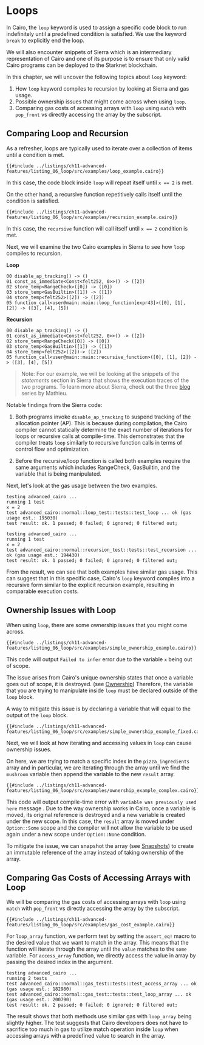 # Loops 

In Cairo, the `loop` keyword is used to assign a specific code block to run indefinitely until a predefined condition is satisfied. We use the keyword `break` to explicitly end the loop. 

We will also encounter snippets of Sierra which is an intermediary representation of Cairo and one of its purpose is to ensure that only valid Cairo programs can be deployed to the Starknet blockchain. 

In this chapter, we will uncover the following topics about `loop` keyword: 

1. How `loop` keyword compiles to recursion by looking at Sierra and gas usage. 
2. Possible ownership issues that might come across when using `loop`. 
3. Comparing gas costs of accessing arrays with `loop` using `match` with `pop_front` vs directly accessing the array by the subscript.

## Comparing Loop and Recursion

As a refresher, loops are typically used to iterate over a collection of items until a condition is met.

```rust,noplayground
{{#include ../listings/ch11-advanced-features/listing_06_loop/src/examples/loop_example.cairo}}
```

In this case, the code block inside `loop` will repeat itself until `x == 2` is met. 

On the other hand, a recursive function repetitively calls itself until the condition is satisfied. 

```rust,noplayground
{{#include ../listings/ch11-advanced-features/listing_06_loop/src/examples/recursion_example.cairo}}
```

In this case, the `recursive` function will call itself until `x == 2` condition is met. 

Next, we will examine the two Cairo examples in Sierra to see how `loop` compiles to recursion. 

**Loop**
```rust,noplayground
00 disable_ap_tracking() -> () 
01 const_as_immediate<Const<felt252, 0>>() -> ([2])
02 store_temp<RangeCheck>([0]) -> ([0]) 
03 store_temp<GasBuiltin>([1]) -> ([1]) 
04 store_temp<felt252>([2]) -> ([2]) 
05 function_call<user@main::main::loop_function[expr43]>([0], [1], [2]) -> ([3], [4], [5]) 
```

**Recursion**
```rust,noplayground
00 disable_ap_tracking() -> () 
01 const_as_immediate<Const<felt252, 0>>() -> ([2]) 
02 store_temp<RangeCheck([0]) -> ([0])
03 store_temp<GasBuiltin>([1]) -> ([1])
04 store_temp<felt252>([2])-> ([2])
05 function_call<user@main::main::recursive_function>([0], [1], [2]) -> ([3], [4], [5]) 
```

>Note: For our example, we will be looking at the snippets of the *statements* section in Sierra that shows the execution traces of the two programs. To learn more about Sierra, check out the three [blog](https://medium.com/nethermind-eth/under-the-hood-of-cairo-1-0-exploring-sierra-7f32808421f5) series by Mathieu. 

Notable findings from the Sierra code:

1. Both programs invoke `disable_ap_tracking` to suspend tracking of the allocation pointer (AP). This is because during compilation, the Cairo compiler cannot statically determine the exact number of iterations for loops or recursive calls at compile-time. This demonstrates that the compiler treats `loop` similarly to recursive function calls in terms of control flow and optimization. 

2. Before the recursive/loop function is called both examples require the same arguments which includes RangeCheck, GasBuiltin, and the variable that is being manipulated.

Next, let's look at the gas usage between the two examples.

```bash,noplayground
testing advanced_cairo ...
running 1 test
x = 2
test advanced_cairo::normal::loop_test::tests::test_loop ... ok (gas usage est.: 195030)
test result: ok. 1 passed; 0 failed; 0 ignored; 0 filtered out;
```

```bash,noplayground
testing advanced_cairo ...
running 1 test
x = 2
test advanced_cairo::normal::recursion_test::tests::test_recursion ... ok (gas usage est.: 194430)
test result: ok. 1 passed; 0 failed; 0 ignored; 0 filtered out;
```

From the result, we can see that both examples have similar gas usage. This can suggest that in this specific case, Cairo's `loop` keyword compiles into a recursive form similar to the explicit recursion example, resulting in comparable execution costs.  

## Ownership Issues with Loop

When using `loop`, there are some ownership issues that you might come across. 

```rust,noplayground
{{#include ../listings/ch11-advanced-features/listing_06_loop/src/examples/simple_ownership_example.cairo}}
```

This code will output `Failed to infer` error due to the variable `x` being out of scope. 

The issue arises from Cairo's unique ownership states that once a variable goes out of scope, it is destroyed. (see [Ownership][ownership]) Therefore, the variable that you are trying to manipulate inside `loop` must be declared outside of the `loop` block. 

[ownership]: ./ch04-01-what-is-ownership.md

A way to mitigate this issue is by declaring a variable that will equal to the output of the `loop` block. 

```rust,noplayground
{{#include ../listings/ch11-advanced-features/listing_06_loop/src/examples/simple_ownership_example_fixed.cairo}}
```

Next, we will look at how iterating and accessing values in `loop` can cause ownership issues. 

On here, we are trying to match a specific index in the `pizza_ingredients` array and in particular, we are iterating through the array until we find the `mushroom` variable then append the variable to the new `result` array. 

```rust,noplayground
{{#include ../listings/ch11-advanced-features/listing_06_loop/src/examples/ownership_example_complex.cairo}}
```

This code will output compile-time error with `variable was previously used here` message . Due to the way ownership works in Cairo, once a variable is moved, its original reference is destroyed and a new variable is created under the new scope. In this case, the `result` array is moved under `Option::Some` scope  and the compiler will not allow the variable to be used again under a new scope under `Option::None` condition.

To mitigate the issue, we can snapshot the array (see [Snapshots][Snapshots]) to create an immutable reference of the array instead of taking ownership of the array. 

[Snapshots]: ./ch04-02-references-and-snapshots.md#snapshots


## Comparing Gas Costs of Accessing Arrays with Loop

We will be comparing the gas costs of accessing arrays with `loop` using `match` with `pop_front` vs directly accessing the array by the subscript.


```rust,noplayground
{{#include ../listings/ch11-advanced-features/listing_06_loop/src/examples/gas_cost_example.cairo}}
```

For `loop_array` function, we perform test by setting the `assert_eq!` macro to the desired value that we want to match in the array. This means that the function will iterate through the array until the `value` matches to the `some` variable. 
For `access_array` function, we directly access the value in array by passing the desired index in the argument.

```bash,noplayground
testing advanced_cairo ...
running 2 tests
test advanced_cairo::normal::gas_test::tests::test_access_array ... ok (gas usage est.: 182980)
test advanced_cairo::normal::gas_test::tests::test_loop_array ... ok (gas usage est.: 200790)
test result: ok. 2 passed; 0 failed; 0 ignored; 0 filtered out;
```

The result shows that both methods use similar gas with `loop_array` being slightly higher. The test suggests that Cairo developers does not have to sacrifice too much in gas to utilize match operation inside `loop` when accessing arrays with a predefined value to search in the array.  

